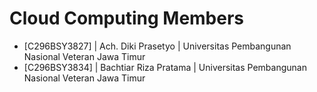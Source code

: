 # Cloud Computing Members
- [C296BSY3827] | Ach. Diki Prasetyo | Universitas Pembangunan Nasional Veteran Jawa Timur
- [C296BSY3834] | Bachtiar Riza Pratama | Universitas Pembangunan Nasional Veteran Jawa Timur
